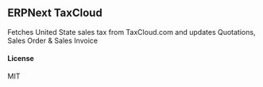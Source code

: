 ## ERPNext TaxCloud

Fetches United State sales tax from TaxCloud.com and updates Quotations, Sales Order & Sales Invoice

#### License

MIT